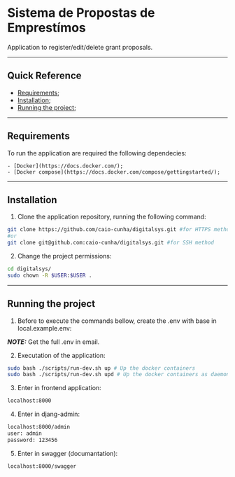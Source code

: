 # Sistema de Propostas de Emprestímos

Application to register/edit/delete grant proposals.
***

## Quick Reference

   - [Requirements](#requirements);
   - [Installation](#installation);
   - [Running the project](#running-the-project);
***

## Requirements

To run the application are required the following dependecies:

    - [Docker](https://docs.docker.com/);
    - [Docker compose](https://docs.docker.com/compose/gettingstarted/);

***

## Installation

1. Clone the application repository, running the following command:

```bash
git clone https://github.com/caio-cunha/digitalsys.git #for HTTPS method
#or
git clone git@github.com:caio-cunha/digitalsys.git #for SSH method
```

2. Change the project permissions:

```bash
cd digitalsys/
sudo chown -R $USER:$USER .
```
***

## Running the project

1. Before to execute the commands bellow, create the .env with base in local.example.env:

**_NOTE:_** Get the full .env in email. 

2. Executation of the application:

```bash
sudo bash ./scripts/run-dev.sh up # Up the docker containers
sudo bash ./scripts/run-dev.sh upd # Up the docker containers as daemon mode
```
3. Enter in frontend application:

```bash
localhost:8000
```

4. Enter in djang-admin:

```bash
localhost:8000/admin
user: admin
password: 123456
```

5. Enter in swagger (documantation):

```bash
localhost:8000/swagger
```
